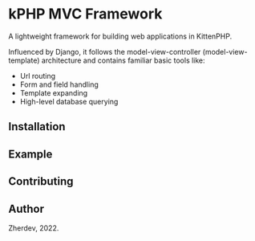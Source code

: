 kPHP MVC Framework
==================

A lightweight framework for building web applications in KittenPHP.

Influenced by Django, it follows the model-view-controller (model-view-template)
architecture and contains familiar basic tools like:
* Url routing
* Form and field handling
* Template expanding
* High-level database querying

Installation
------------

Example
-------

Contributing
------------

Author
------

Zherdev, 2022.

